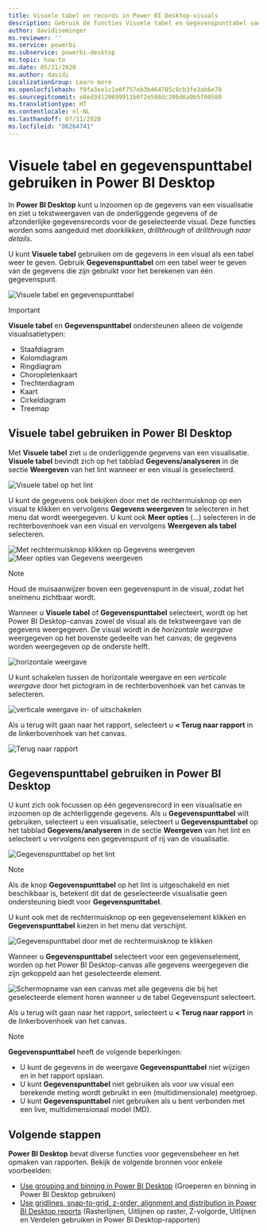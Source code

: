 ```yaml
---
title: Visuele tabel en records in Power BI Desktop-visuals
description: Gebruik de functies Visuele tabel en Gegevenspunttabel van Power BI Desktop om in te zoomen op gegevens
author: davidiseminger
ms.reviewer: ''
ms.service: powerbi
ms.subservice: powerbi-desktop
ms.topic: how-to
ms.date: 05/21/2020
ms.author: davidi
LocalizationGroup: Learn more
ms.openlocfilehash: f9fa3ee1c1e0f757eb3b464785c8cb3fe3ab6e78
ms.sourcegitcommit: e8ed3d120699911b0f2e508dc20bd6a9b5f00580
ms.translationtype: HT
ms.contentlocale: nl-NL
ms.lasthandoff: 07/11/2020
ms.locfileid: "86264741"
---
```

# <a name="use-visual-table-and-data-point-table-in-power-bi-desktop"></a>Visuele tabel en gegevenspunttabel gebruiken in Power BI Desktop
In **Power BI Desktop** kunt u inzoomen op de gegevens van een visualisatie en ziet u tekstweergaven van de onderliggende gegevens of de afzonderlijke gegevensrecords voor de geselecteerde visual. Deze functies worden soms aangeduid met *doorklikken*, *drillthrough* of *drillthrough naar details*.

U kunt **Visuele tabel** gebruiken om de gegevens in een visual als een tabel weer te geven. Gebruik **Gegevenspunttabel** om een tabel weer te geven van de gegevens die zijn gebruikt voor het berekenen van één gegevenspunt. 

![Visuele tabel en gegevenspunttabel](media/desktop-see-data-see-records/see-data-record.png)

>[!IMPORTANT]
>**Visuele tabel** en **Gegevenspunttabel** ondersteunen alleen de volgende visualisatietypen:
>  - Staafdiagram
>  - Kolomdiagram
>  - Ringdiagram
>  - Choropletenkaart
>  - Trechterdiagram
>  - Kaart
>  - Cirkeldiagram
>  - Treemap

## <a name="use-visual-table-in-power-bi-desktop"></a>Visuele tabel gebruiken in Power BI Desktop

Met **Visuele tabel** ziet u de onderliggende gegevens van een visualisatie. **Visuele tabel** bevindt zich op het tabblad **Gegevens/analyseren** in de sectie **Weergeven** van het lint wanneer er een visual is geselecteerd.

![Visuele tabel op het lint](media/desktop-see-data-see-records/visual-table-01.png)

U kunt de gegevens ook bekijken door met de rechtermuisknop op een visual te klikken en vervolgens **Gegevens weergeven** te selecteren in het menu dat wordt weergegeven. U kunt ook **Meer opties** (...) selecteren in de rechterbovenhoek van een visual en vervolgens **Weergeven als tabel** selecteren.

![Met rechtermuisknop klikken op Gegevens weergeven](media/desktop-see-data-see-records/visual-table-02.png)&nbsp;&nbsp;![Meer opties van Gegevens weergeven](media/desktop-see-data-see-records/visual-table-03.png)

> [!NOTE]
> Houd de muisaanwijzer boven een gegevenspunt in de visual, zodat het snelmenu zichtbaar wordt.

Wanneer u **Visuele tabel** of **Gegevenspunttabel** selecteert, wordt op het Power BI Desktop-canvas zowel de visual als de tekstweergave van de gegevens weergegeven. De visual wordt in de *horizontale weergave* weergegeven op het bovenste gedeelte van het canvas; de gegevens worden weergegeven op de onderste helft. 

![horizontale weergave](media/desktop-see-data-see-records/visual-table-04.png)

U kunt schakelen tussen de horizontale weergave en een *verticale weergave* door het pictogram in de rechterbovenhoek van het canvas te selecteren.

![verticale weergave in- of uitschakelen](media/desktop-see-data-see-records/visual-table-05.png)

Als u terug wilt gaan naar het rapport, selecteert u **< Terug naar rapport** in de linkerbovenhoek van het canvas.

![Terug naar rapport](media/desktop-see-data-see-records/visual-table-06.png)

## <a name="use-data-point-table-in-power-bi-desktop"></a>Gegevenspunttabel gebruiken in Power BI Desktop

U kunt zich ook focussen op één gegevensrecord in een visualisatie en inzoomen op de achterliggende gegevens. Als u **Gegevenspunttabel** wilt gebruiken, selecteert u een visualisatie, selecteert u **Gegevenspunttabel** op het tabblad **Gegevens/analyseren** in de sectie **Weergeven** van het lint en selecteert u vervolgens een gegevenspunt of rij van de visualisatie. 

![Gegevenspunttabel op het lint](media/desktop-see-data-see-records/visual-table-07.png)

> [!NOTE]
> Als de knop **Gegevenspunttabel** op het lint is uitgeschakeld en niet beschikbaar is, betekent dit dat de geselecteerde visualisatie geen ondersteuning biedt voor **Gegevenspunttabel**.

U kunt ook met de rechtermuisknop op een gegevenselement klikken en **Gegevenspunttabel** kiezen in het menu dat verschijnt.

![Gegevenspunttabel door met de rechtermuisknop te klikken](media/desktop-see-data-see-records/visual-table-08.png)

Wanneer u **Gegevenspunttabel** selecteert voor een gegevenselement, worden op het Power BI Desktop-canvas alle gegevens weergegeven die zijn gekoppeld aan het geselecteerde element. 

![Schermopname van een canvas met alle gegevens die bij het geselecteerde element horen wanneer u de tabel Gegevenspunt selecteert.](media/desktop-see-data-see-records/visual-table-09.png)

Als u terug wilt gaan naar het rapport, selecteert u **< Terug naar rapport** in de linkerbovenhoek van het canvas.


> [!NOTE]
>**Gegevenspunttabel** heeft de volgende beperkingen:
> - U kunt de gegevens in de weergave **Gegevenspunttabel** niet wijzigen en in het rapport opslaan.
> - U kunt **Gegevenspunttabel** niet gebruiken als voor uw visual een berekende meting wordt gebruikt in een (multidimensionale) meetgroep.
> - U kunt **Gegevenspunttabel** niet gebruiken als u bent verbonden met een live, multidimensionaal model (MD).

## <a name="next-steps"></a>Volgende stappen
**Power BI Desktop** bevat diverse functies voor gegevensbeheer en het opmaken van rapporten. Bekijk de volgende bronnen voor enkele voorbeelden:

* [Use grouping and binning in Power BI Desktop](desktop-grouping-and-binning.md) (Groeperen en binning in Power BI Desktop gebruiken)
* [Use gridlines, snap-to-grid, z-order, alignment and distribution in Power BI Desktop reports](desktop-gridlines-snap-to-grid.md) (Rasterlijnen, Uitlijnen op raster, Z-volgorde, Uitlijnen en Verdelen gebruiken in Power BI Desktop-rapporten)

